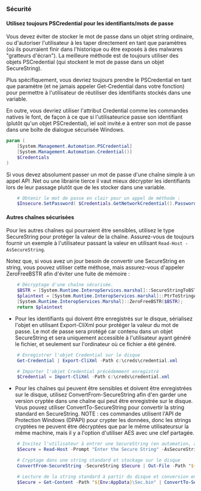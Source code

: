 ### Sécurité

#### Utilisez toujours PSCredential pour les identifiants/mots de passe

Vous devez éviter de stocker le mot de passe dans un objet string ordinaire, ou d'autoriser l'utilisateur à les taper directement en tant que paramètres (où ils pourraient finir dans l'historique ou être exposés à des malwares "gratteurs d'écran"). La meilleure méthode est de toujours utiliser des objets PSCredential (qui stockent le mot de passe dans un objet SecureString).

Plus spécifiquement, vous devriez toujours prendre le PSCredential en tant que paramètre (et ne jamais appeler Get-Credential dans votre fonction) pour permettre à l'utilisateur de réutiliser des identifiants stockés dans une variable.

En outre, vous devriez utiliser l'attribut Credential comme les commandes natives le font, de façon à ce que si l'utilisateurice passe son identifiant (plutôt qu'un objet PSCredential), iel soit invité.e à entrer son mot de passe dans une boîte de dialogue sécurisée Windows.

```PowerShell
param (
    [System.Management.Automation.PSCredential]
    [System.Management.Automation.Credential()]
    $Credentials
)
```

Si vous devez absolument passer un mot de passe d'une chaîne simple à un appel API .Net ou une librairie tierce il vaut mieux décrypter les identifiants lors de leur passage plutôt que de les stocker dans une variable.

```PowerShell
    # Obtenir le mot de passe en clair pour un appel de méthode :
    $Insecure.SetPassword( $Credentials.GetNetworkCredential().Password )
```

#### Autres chaînes sécurisées


Pour les autres chaînes qui pourraient être sensibles, utilisez le type SecureString pour protéger la valeur de la chaîne. Assurez-vous de toujours fournir un exemple à l'utilisateur passant la valeur en utilisant `Read-Host -AsSecureString`.

Notez que, si vous avez un jour besoin de convertir une SecureString en string, vous pouvez utiliser cette méthose, mais assurez-vous d'appeler ZeroFreeBSTR afin d'éviter une fuite de mémoire :

```PowerShell
    # Décryptage d'une chaîne sécurisée.
    $BSTR = [System.Runtime.InteropServices.marshal]::SecureStringToBSTR($this);
    $plaintext = [System.Runtime.InteropServices.marshal]::PtrToStringAuto($BSTR);
    [System.Runtime.InteropServices.Marshal]::ZeroFreeBSTR($BSTR);
    return $plaintext
```

* Pour les identifiants qui doivent être enregistrés sur le disque, sérialisez l'objet en utilisant Export-CliXml pour protéger la valeur du mot de passe. Le mot de passe sera protégé car contenu dans un objet SecureString et sera uniquement accessible à l'utilisateur ayant généré le fichier, et seulement sur l'ordinateur où ce fichier a été généré.

```PowerShell
    # Enregistrer l'objet Credential sur le disque
    Get-Credential | Export-CliXml -Path c:\creds\credential.xml

    # Importer l'objet Credential précédemment enregistré
    $Credential = Import-CliXml -Path c:\creds\credential.xml
```

* Pour les chaînes qui peuvent être sensibles et doivent être enregistrées sur le disque, utilisez ConvertFrom-SecureString afin d'en garder une version cryptée dans une chaîne qui peut être enregistrée sur le disque. Vous pouvez utiliser ConvertTo-SecureString pour convertir la string standard en SecureString. NOTE : ces commandes utilisent l'API de Protection Windows (DPAPI) pour crypter les données, donc les strings cryptées ne peuvent être décryptées que par le même utilisateursur la même machine, mais il y a l'option d'utiliser AES avec une clef partagée.

```PowerShell
    # Invitez l'utilisateur à entrer une SecureString (en automation, acceptez-la en paramètre)
    $Secure = Read-Host -Prompt "Enter the Secure String" -AsSecureString

    # Cryptage dans une string standard et stockage sur le disque
    ConvertFrom-SecureString -SecureString $Secure | Out-File -Path "${Env:AppData}\Sec.bin"

    # Lecture de la string standard à partir du disque et conversion en SecureString
    $Secure = Get-Content -Path "${Env:AppData}\Sec.bin" | ConvertTo-SecureString
```

